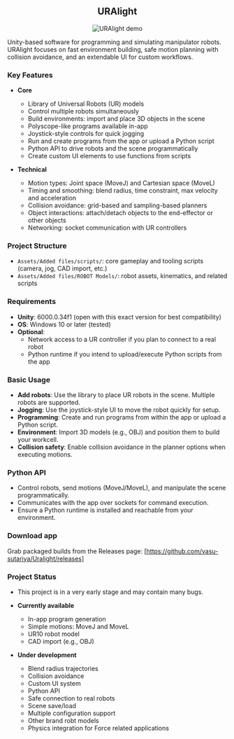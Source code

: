 <div align="center">

<h2>URAlight</h2>

<img src="./uralight.gif" alt="URAlight demo" />

</div>

Unity-based software for programming and simulating manipulator robots. URAlight focuses on fast environment building, safe motion planning with collision avoidance, and an extendable UI for custom workflows.



### Key Features

- **Core**
  - Library of Universal Robots (UR) models
  - Control multiple robots simultaneously
  - Build environments: import and place 3D objects in the scene
  - Polyscope-like programs available in-app
  - Joystick-style controls for quick jogging
  - Run and create programs from the app or upload a Python script
  - Python API to drive robots and the scene programmatically
  - Create custom UI elements to use functions from scripts
 

- **Technical**
  - Motion types: Joint space (MoveJ) and Cartesian space (MoveL)
  - Timing and smoothing: blend radius, time constraint, max velocity and acceleration
  - Collision avoidance: grid-based and sampling-based planners
  - Object interactions: attach/detach objects to the end-effector or other objects
  - Networking: socket communication with UR controllers

### Project Structure

- `Assets/Added files/scripts/`: core gameplay and tooling scripts (camera, jog, CAD import, etc.)
- `Assets/Added files/ROBOT Models/`: robot assets, kinematics, and related scripts

### Requirements

- **Unity**: 6000.0.34f1 (open with this exact version for best compatibility)
- **OS**: Windows 10 or later (tested)
- **Optional**:
  - Network access to a UR controller if you plan to connect to a real robot
  - Python runtime if you intend to upload/execute Python scripts from the app



### Basic Usage

- **Add robots**: Use the library to place UR robots in the scene. Multiple robots are supported.
- **Jogging**: Use the joystick-style UI to move the robot quickly for setup.
- **Programming**: Create and run programs from within the app or upload a Python script.
- **Environment**: Import 3D models (e.g., OBJ) and position them to build your workcell.
- **Collision safety**: Enable collision avoidance in the planner options when executing motions.

### Python API

- Control robots, send motions (MoveJ/MoveL), and manipulate the scene programmatically.
- Communicates with the app over sockets for command execution.
- Ensure a Python runtime is installed and reachable from your environment.


### Download app

Grab packaged builds from the Releases page:
[https://github.com/vasu-sutariya/Uralight/releases]

### Project Status

- This project is in a very early stage and may contain many bugs.

- **Currently available**
  - In-app program generation
  - Simple motions: MoveJ and MoveL
  - UR10 robot model
  - CAD import (e.g., OBJ)

- **Under development**
  - Blend radius trajectories
  - Collision avoidance
  - Custom UI system
  - Python API
  - Safe connection to real robots
  - Scene save/load
  - Multiple configuration support
  - Other brand robt models
  - Physics integration for Force related applications
